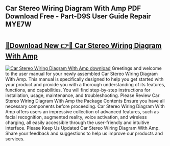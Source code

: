 ## Car Stereo Wiring Diagram With Amp PDF Download Free - Part-D9S User Guide Repair MYE7W

# <h2><a href="http://dfjh8pc.blite.top/?on=Car+Stereo+Wiring+Diagram+With+Amp">🔗Download New 👉🔴 Car Stereo Wiring Diagram With Amp</a></h2>

[![Car Stereo Wiring Diagram With Amp download](https://i.imgur.com/lujVjoI.png)](http://dfjh8pc.blite.top/?on=Car+Stereo+Wiring+Diagram+With+Amp)
Greetings and welcome to the user manual for your newly assembled Car Stereo Wiring Diagram With Amp. This manual is specifically designed to help you get started with your product and provide you with a thorough understanding of its features, functions, and capabilities. You will find step-by-step instructions for installation, usage, maintenance, and troubleshooting. Please Review Car Stereo Wiring Diagram With Amp the Package Contents Ensure you have all necessary components before proceeding. Car Stereo Wiring Diagram With Amp offers users an impressive collection of advanced features, such as facial recognition, augmented reality, voice activation, and wireless charging, all easily accessible through the user-friendly and intuitive interface. Please Keep Us Updated Car Stereo Wiring Diagram With Amp. Share your feedback and suggestions to help us improve our products and services.
